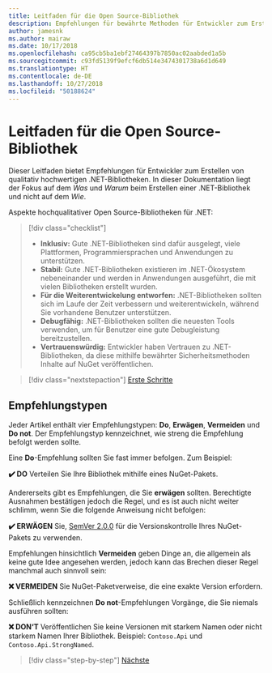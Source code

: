 ```yaml
---
title: Leitfaden für die Open Source-Bibliothek
description: Empfehlungen für bewährte Methoden für Entwickler zum Erstellen von qualitativ hochwertigen .NET-Bibliotheken
author: jamesnk
ms.author: mairaw
ms.date: 10/17/2018
ms.openlocfilehash: ca95cb5ba1ebf27464397b7850ac02aabded1a5b
ms.sourcegitcommit: c93fd5139f9efcf6db514e3474301738a6d1d649
ms.translationtype: HT
ms.contentlocale: de-DE
ms.lasthandoff: 10/27/2018
ms.locfileid: "50188624"
---
```

# <a name="open-source-library-guidance"></a>Leitfaden für die Open Source-Bibliothek

Dieser Leitfaden bietet Empfehlungen für Entwickler zum Erstellen von qualitativ hochwertigen .NET-Bibliotheken. In dieser Dokumentation liegt der Fokus auf dem *Was* und *Warum* beim Erstellen einer .NET-Bibliothek und nicht auf dem *Wie*.

Aspekte hochqualitativer Open Source-Bibliotheken für .NET:

> [!div class="checklist"]
> * **Inklusiv:** Gute .NET-Bibliotheken sind dafür ausgelegt, viele Plattformen, Programmiersprachen und Anwendungen zu unterstützen.
> * **Stabil:** Gute .NET-Bibliotheken existieren im .NET-Ökosystem nebeneinander und werden in Anwendungen ausgeführt, die mit vielen Bibliotheken erstellt wurden.
> * **Für die Weiterentwickelung entworfen:** .NET-Bibliotheken sollten sich im Laufe der Zeit verbessern und weiterentwickeln, während Sie vorhandene Benutzer unterstützen.
> * **Debugfähig:** .NET-Bibliotheken sollten die neuesten Tools verwenden, um für Benutzer eine gute Debugleistung bereitzustellen.
> * **Vertrauenswürdig:** Entwickler haben Vertrauen zu .NET-Bibliotheken, da diese mithilfe bewährter Sicherheitsmethoden Inhalte auf NuGet veröffentlichen.

> [!div class="nextstepaction"]
> [Erste Schritte](./get-started.md)

## <a name="types-of-recommendations"></a>Empfehlungstypen

Jeder Artikel enthält vier Empfehlungstypen: **Do**, **Erwägen**, **Vermeiden** und **Do not**. Der Empfehlungstyp kennzeichnet, wie streng die Empfehlung befolgt werden sollte.

Eine **Do**-Empfehlung sollten Sie fast immer befolgen. Zum Beispiel:

**✔️ DO** Verteilen Sie Ihre Bibliothek mithilfe eines NuGet-Pakets.

Andererseits gibt es Empfehlungen, die Sie **erwägen** sollten. Berechtigte Ausnahmen bestätigen jedoch die Regel, und es ist auch nicht weiter schlimm, wenn Sie die folgende Anweisung nicht befolgen:

**✔️ ERWÄGEN** Sie, [SemVer 2.0.0](https://semver.org/) für die Versionskontrolle Ihres NuGet-Pakets zu verwenden.

Empfehlungen hinsichtlich **Vermeiden** geben Dinge an, die allgemein als keine gute Idee angesehen werden, jedoch kann das Brechen dieser Regel manchmal auch sinnvoll sein:

**❌ VERMEIDEN** Sie NuGet-Paketverweise, die eine exakte Version erfordern.

Schließlich kennzeichnen **Do not**-Empfehlungen Vorgänge, die Sie niemals ausführen sollten:

**❌ DON‘T** Veröffentlichen Sie keine Versionen mit starkem Namen oder nicht starkem Namen Ihrer Bibliothek. Beispiel: `Contoso.Api` und `Contoso.Api.StrongNamed`.

>[!div class="step-by-step"]
[Nächste](./get-started.md)
